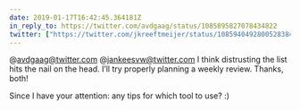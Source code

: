 ```yaml
---
date: 2019-01-17T16:42:45.364181Z
in_reply_to: https://twitter.com/avdgaag/status/1085895827078434822
twitter: ["https://twitter.com/jkreeftmeijer/status/1085940492800528384"]
---
```

@avdgaag@twitter.com @jankeesvw@twitter.com I think distrusting the list hits the nail on the head. I’ll try properly planning a weekly review. Thanks, both!

Since I have your attention: any tips for which tool to use? :)
